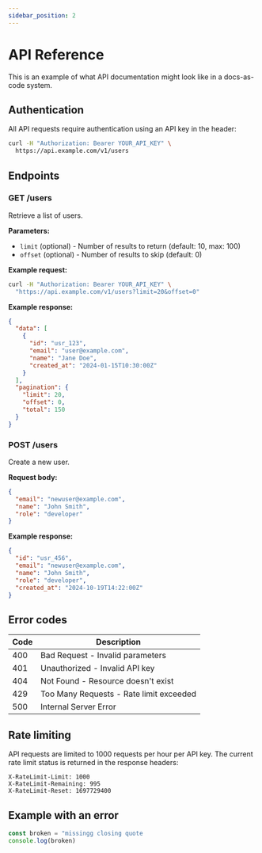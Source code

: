 ```yaml
---
sidebar_position: 2
---
```


# API Reference

This is an example of what API documentation might look like in a docs-as-code system.

## Authentication

All API requests require authentication using an API key in the header:

```bash
curl -H "Authorization: Bearer YOUR_API_KEY" \
  https://api.example.com/v1/users
```

## Endpoints

### GET /users

Retrieve a list of users.

**Parameters:**

- `limit` (optional) - Number of results to return (default: 10, max: 100)
- `offset` (optional) - Number of results to skip (default: 0)

**Example request:**

```bash
curl -H "Authorization: Bearer YOUR_API_KEY" \
  "https://api.example.com/v1/users?limit=20&offset=0"
```

**Example response:**

```json
{
  "data": [
    {
      "id": "usr_123",
      "email": "user@example.com",
      "name": "Jane Doe",
      "created_at": "2024-01-15T10:30:00Z"
    }
  ],
  "pagination": {
    "limit": 20,
    "offset": 0,
    "total": 150
  }
}
```

### POST /users

Create a new user.

**Request body:**

```json
{
  "email": "newuser@example.com",
  "name": "John Smith",
  "role": "developer"
}
```

**Example response:**

```json
{
  "id": "usr_456",
  "email": "newuser@example.com",
  "name": "John Smith",
  "role": "developer",
  "created_at": "2024-10-19T14:22:00Z"
}
```

## Error codes

| Code | Description |
|------|-------------|
| 400 | Bad Request - Invalid parameters |
| 401 | Unauthorized - Invalid API key |
| 404 | Not Found - Resource doesn't exist |
| 429 | Too Many Requests - Rate limit exceeded |
| 500 | Internal Server Error |

## Rate limiting

API requests are limited to 1000 requests per hour per API key. The current rate limit status is returned in the response headers:

```
X-RateLimit-Limit: 1000
X-RateLimit-Remaining: 995
X-RateLimit-Reset: 1697729400
```

## Example with an error

```javascript
const broken = "missingg closing quote
console.log(broken)
```
